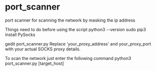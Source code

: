 # port_scanner
port scanner for scanning the network by masking the ip address

Things need to do before using the script
python3 --version 
sudo pip3 install PySocks

gedit port_scanner.py 
Replace 'your_proxy_address' and your_proxy_port with your actual SOCKS proxy details.

To scan the network just enter the following command
python3 port_scanner.py [target_host]

